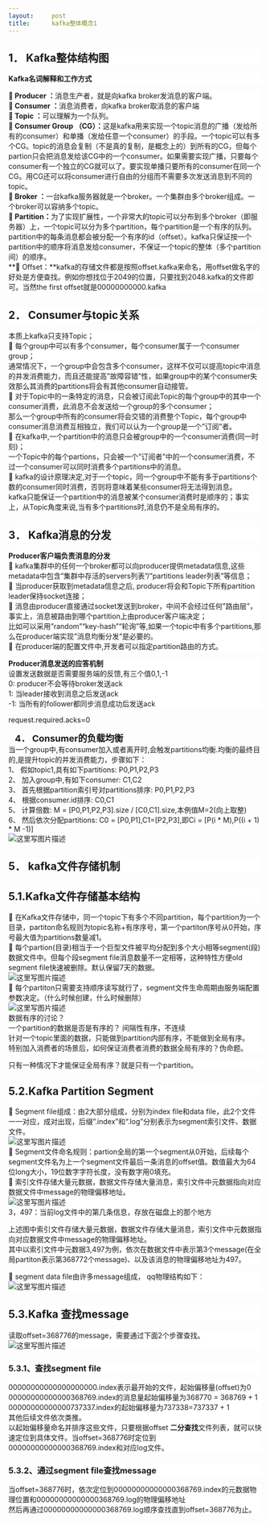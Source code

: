 ```yaml
---
layout:     post
title:      kafka整体概念1
---
```

<div id="article_content" class="article_content clearfix csdn-tracking-statistics" data-pid="blog" data-mod="popu_307" data-dsm="post">
								            <link rel="stylesheet" href="https://csdnimg.cn/release/phoenix/template/css/ck_htmledit_views-f76675cdea.css">
						<div class="htmledit_views" id="content_views">
                <h2 id="1-kafka整体结构图" style="font-family:'-apple-system', 'SF UI Text', Arial, 'PingFang SC', 'Hiragino Sans GB', 'Microsoft YaHei', 'WenQuanYi Micro Hei', sans-serif, SimHei, SimSun;background-color:rgb(255,255,255);">1． Kafka整体结构图</h2><p style="font-family:'-apple-system', 'SF UI Text', Arial, 'PingFang SC', 'Hiragino Sans GB', 'Microsoft YaHei', 'WenQuanYi Micro Hei', sans-serif, SimHei, SimSun;background-color:rgb(255,255,255);"><span style="font-weight:700;">Kafka名词解释和工作方式</span></p><p style="font-family:'-apple-system', 'SF UI Text', Arial, 'PingFang SC', 'Hiragino Sans GB', 'Microsoft YaHei', 'WenQuanYi Micro Hei', sans-serif, SimHei, SimSun;background-color:rgb(255,255,255);"><span style="font-weight:700;"> Producer ：</span>消息生产者，就是向kafka broker发消息的客户端。 <br><span style="font-weight:700;"> Consumer ：</span>消息消费者，向kafka broker取消息的客户端 <br><span style="font-weight:700;"> Topic ：</span>可以理解为一个队列。 <br><span style="font-weight:700;"> Consumer Group （CG）：</span>这是kafka用来实现一个topic消息的广播（发给所有的consumer）和单播（发给任意一个consumer）的手段。一个topic可以有多个CG。topic的消息会复制（不是真的复制，是概念上的）到所有的CG，但每个partion只会把消息发给该CG中的一个consumer。如果需要实现广播，只要每个consumer有一个独立的CG就可以了。要实现单播只要所有的consumer在同一个CG。用CG还可以将consumer进行自由的分组而不需要多次发送消息到不同的topic。 <br><span style="font-weight:700;"> Broker ：</span>一台kafka服务器就是一个broker。一个集群由多个broker组成。一个broker可以容纳多个topic。 <br><span style="font-weight:700;"> Partition：</span>为了实现扩展性，一个非常大的topic可以分布到多个broker（即服务器）上，一个topic可以分为多个partition，每个partition是一个有序的队列。partition中的每条消息都会被分配一个有序的id（offset）。kafka只保证按一个partition中的顺序将消息发给consumer，不保证一个topic的整体（多个partition间）的顺序。 <br>** Offset：**kafka的存储文件都是按照offset.kafka来命名，用offset做名字的好处是方便查找。例如你想找位于2049的位置，只要找到2048.kafka的文件即可。当然the first offset就是00000000000.kafka</p><h2 id="2-consumer与topic关系" style="font-family:'-apple-system', 'SF UI Text', Arial, 'PingFang SC', 'Hiragino Sans GB', 'Microsoft YaHei', 'WenQuanYi Micro Hei', sans-serif, SimHei, SimSun;background-color:rgb(255,255,255);"><a name="t1"></a>2． Consumer与topic关系</h2><p style="font-family:'-apple-system', 'SF UI Text', Arial, 'PingFang SC', 'Hiragino Sans GB', 'Microsoft YaHei', 'WenQuanYi Micro Hei', sans-serif, SimHei, SimSun;background-color:rgb(255,255,255);">本质上kafka只支持Topic； <br> 每个group中可以有多个consumer，每个consumer属于一个consumer group； <br>通常情况下，一个group中会包含多个consumer，这样不仅可以提高topic中消息的并发消费能力，而且还能提高”故障容错”性，如果group中的某个consumer失效那么其消费的partitions将会有其他consumer自动接管。 <br> 对于Topic中的一条特定的消息，只会被订阅此Topic的每个group中的其中一个consumer消费，此消息不会发送给一个group的多个consumer； <br>那么一个group中所有的consumer将会交错的消费整个Topic，每个group中consumer消息消费互相独立，我们可以认为一个group是一个”订阅”者。 <br> 在kafka中,一个partition中的消息只会被group中的一个consumer消费(同一时刻)； <br>一个Topic中的每个partions，只会被一个”订阅者”中的一个consumer消费，不过一个consumer可以同时消费多个partitions中的消息。 <br> kafka的设计原理决定,对于一个topic，同一个group中不能有多于partitions个数的consumer同时消费，否则将意味着某些consumer将无法得到消息。 <br>kafka只能保证一个partition中的消息被某个consumer消费时是顺序的；事实上，从Topic角度来说,当有多个partitions时,消息仍不是全局有序的。</p><h2 id="3-kafka消息的分发" style="font-family:'-apple-system', 'SF UI Text', Arial, 'PingFang SC', 'Hiragino Sans GB', 'Microsoft YaHei', 'WenQuanYi Micro Hei', sans-serif, SimHei, SimSun;background-color:rgb(255,255,255);"><a name="t2"></a>3． Kafka消息的分发</h2><p style="font-family:'-apple-system', 'SF UI Text', Arial, 'PingFang SC', 'Hiragino Sans GB', 'Microsoft YaHei', 'WenQuanYi Micro Hei', sans-serif, SimHei, SimSun;background-color:rgb(255,255,255);"><span style="font-weight:700;">Producer客户端负责消息的分发</span> <br> kafka集群中的任何一个broker都可以向producer提供metadata信息,这些metadata中包含”集群中存活的servers列表”/”partitions leader列表”等信息； <br> 当producer获取到metadata信息之后, producer将会和Topic下所有partition leader保持socket连接； <br> 消息由producer直接通过socket发送到broker，中间不会经过任何”路由层”，事实上，消息被路由到哪个partition上由producer客户端决定； <br>比如可以采用”random”“key-hash”“轮询”等,如果一个topic中有多个partitions,那么在producer端实现”消息均衡分发”是必要的。 <br> 在producer端的配置文件中,开发者可以指定partition路由的方式。</p><p style="font-family:'-apple-system', 'SF UI Text', Arial, 'PingFang SC', 'Hiragino Sans GB', 'Microsoft YaHei', 'WenQuanYi Micro Hei', sans-serif, SimHei, SimSun;background-color:rgb(255,255,255);"><span style="font-weight:700;">Producer消息发送的应答机制</span> <br>设置发送数据是否需要服务端的反馈,有三个值0,1,-1 <br>0: producer不会等待broker发送ack <br>1: 当leader接收到消息之后发送ack <br>-1: 当所有的follower都同步消息成功后发送ack <br></p><p>request.required.acks=0 </p><strong><span style="font-size:18px;">   4． Consumer的负载均衡 </span></strong><br>当一个group中,有consumer加入或者离开时,会触发partitions均衡.均衡的最终目的,是提升topic的并发消费能力，步骤如下： <br>1、 假如topic1,具有如下partitions: P0,P1,P2,P3 <br>2、 加入group中,有如下consumer: C1,C2 <br>3、 首先根据partition索引号对partitions排序: P0,P1,P2,P3 <br>4、 根据consumer.id排序: C0,C1 <br>5、 计算倍数: M = [P0,P1,P2,P3].size / [C0,C1].size,本例值M=2(向上取整) <br>6、 然后依次分配partitions: C0 = [P0,P1],C1=[P2,P3],即Ci = [P(i * M),P((i + 1) * M -1)] <br><img src="https://img-blog.csdn.net/20170618221738559?watermark/2/text/aHR0cDovL2Jsb2cuY3Nkbi5uZXQvdG90b3R1enVvcXVhbg==/font/5a6L5L2T/fontsize/400/fill/I0JBQkFCMA==/dissolve/70/gravity/SouthEast" alt="这里写图片描述" title=""><h2 id="5-kafka文件存储机制" style="font-family:'-apple-system', 'SF UI Text', Arial, 'PingFang SC', 'Hiragino Sans GB', 'Microsoft YaHei', 'WenQuanYi Micro Hei', sans-serif, SimHei, SimSun;background-color:rgb(255,255,255);"><a name="t3"></a>5． kafka文件存储机制</h2><h2 id="51kafka文件存储基本结构" style="font-family:'-apple-system', 'SF UI Text', Arial, 'PingFang SC', 'Hiragino Sans GB', 'Microsoft YaHei', 'WenQuanYi Micro Hei', sans-serif, SimHei, SimSun;background-color:rgb(255,255,255);"><a name="t4"></a>5.1.Kafka文件存储基本结构</h2><p style="font-family:'-apple-system', 'SF UI Text', Arial, 'PingFang SC', 'Hiragino Sans GB', 'Microsoft YaHei', 'WenQuanYi Micro Hei', sans-serif, SimHei, SimSun;background-color:rgb(255,255,255);"> 在Kafka文件存储中，同一个topic下有多个不同partition，每个partition为一个目录，partiton命名规则为topic名称+有序序号，第一个partiton序号从0开始，序号最大值为partitions数量减1。 <br> 每个partion(目录)相当于一个巨型文件被平均分配到多个大小相等segment(段)数据文件中。但每个段segment file消息数量不一定相等，这种特性方便old segment file快速被删除。默认保留7天的数据。 <br><img src="https://img-blog.csdn.net/20170618221800429?watermark/2/text/aHR0cDovL2Jsb2cuY3Nkbi5uZXQvdG90b3R1enVvcXVhbg==/font/5a6L5L2T/fontsize/400/fill/I0JBQkFCMA==/dissolve/70/gravity/SouthEast" alt="这里写图片描述" title=""> <br> 每个partiton只需要支持顺序读写就行了，segment文件生命周期由服务端配置参数决定。（什么时候创建，什么时候删除） <br><img src="https://img-blog.csdn.net/20170618221821054?watermark/2/text/aHR0cDovL2Jsb2cuY3Nkbi5uZXQvdG90b3R1enVvcXVhbg==/font/5a6L5L2T/fontsize/400/fill/I0JBQkFCMA==/dissolve/70/gravity/SouthEast" alt="这里写图片描述" title=""> <br>数据有序的讨论？ <br>一个partition的数据是否是有序的？ 间隔性有序，不连续 <br>针对一个topic里面的数据，只能做到partition内部有序，不能做到全局有序。 <br>特别加入消费者的场景后，如何保证消费者消费的数据全局有序的？伪命题。</p><p style="font-family:'-apple-system', 'SF UI Text', Arial, 'PingFang SC', 'Hiragino Sans GB', 'Microsoft YaHei', 'WenQuanYi Micro Hei', sans-serif, SimHei, SimSun;background-color:rgb(255,255,255);">只有一种情况下才能保证全局有序？就是只有一个partition。</p><h2 id="52kafka-partition-segment" style="font-family:'-apple-system', 'SF UI Text', Arial, 'PingFang SC', 'Hiragino Sans GB', 'Microsoft YaHei', 'WenQuanYi Micro Hei', sans-serif, SimHei, SimSun;background-color:rgb(255,255,255);"><a name="t5"></a>5.2.Kafka Partition Segment</h2><p style="font-family:'-apple-system', 'SF UI Text', Arial, 'PingFang SC', 'Hiragino Sans GB', 'Microsoft YaHei', 'WenQuanYi Micro Hei', sans-serif, SimHei, SimSun;background-color:rgb(255,255,255);"> Segment file组成：由2大部分组成，分别为index file和data file，此2个文件一一对应，成对出现，后缀”.index”和“.log”分别表示为segment索引文件、数据文件。 <br><img src="https://img-blog.csdn.net/20170618221848305?watermark/2/text/aHR0cDovL2Jsb2cuY3Nkbi5uZXQvdG90b3R1enVvcXVhbg==/font/5a6L5L2T/fontsize/400/fill/I0JBQkFCMA==/dissolve/70/gravity/SouthEast" alt="这里写图片描述" title=""> <br> Segment文件命名规则：partion全局的第一个segment从0开始，后续每个segment文件名为上一个segment文件最后一条消息的offset值。数值最大为64位long大小，19位数字字符长度，没有数字用0填充。 <br> 索引文件存储大量元数据，数据文件存储大量消息，索引文件中元数据指向对应数据文件中message的物理偏移地址。 <br><img src="https://img-blog.csdn.net/20170618221920013?watermark/2/text/aHR0cDovL2Jsb2cuY3Nkbi5uZXQvdG90b3R1enVvcXVhbg==/font/5a6L5L2T/fontsize/400/fill/I0JBQkFCMA==/dissolve/70/gravity/SouthEast" alt="这里写图片描述" title=""> <br>3，497：当前log文件中的第几条信息，存放在磁盘上的那个地方</p><p style="font-family:'-apple-system', 'SF UI Text', Arial, 'PingFang SC', 'Hiragino Sans GB', 'Microsoft YaHei', 'WenQuanYi Micro Hei', sans-serif, SimHei, SimSun;background-color:rgb(255,255,255);">上述图中索引文件存储大量元数据，数据文件存储大量消息，索引文件中元数据指向对应数据文件中message的物理偏移地址。 <br>其中以索引文件中元数据3,497为例，依次在数据文件中表示第3个message(在全局partiton表示第368772个message)、以及该消息的物理偏移地址为497。</p><p style="font-family:'-apple-system', 'SF UI Text', Arial, 'PingFang SC', 'Hiragino Sans GB', 'Microsoft YaHei', 'WenQuanYi Micro Hei', sans-serif, SimHei, SimSun;background-color:rgb(255,255,255);"> segment data file由许多message组成， qq物理结构如下： <br><img src="https://img-blog.csdn.net/20170618222007669?watermark/2/text/aHR0cDovL2Jsb2cuY3Nkbi5uZXQvdG90b3R1enVvcXVhbg==/font/5a6L5L2T/fontsize/400/fill/I0JBQkFCMA==/dissolve/70/gravity/SouthEast" alt="这里写图片描述" title=""></p><h2 id="53kafka-查找message" style="font-family:'-apple-system', 'SF UI Text', Arial, 'PingFang SC', 'Hiragino Sans GB', 'Microsoft YaHei', 'WenQuanYi Micro Hei', sans-serif, SimHei, SimSun;background-color:rgb(255,255,255);"><a name="t6"></a>5.3.Kafka 查找message</h2><p style="font-family:'-apple-system', 'SF UI Text', Arial, 'PingFang SC', 'Hiragino Sans GB', 'Microsoft YaHei', 'WenQuanYi Micro Hei', sans-serif, SimHei, SimSun;background-color:rgb(255,255,255);">读取offset=368776的message，需要通过下面2个步骤查找。 <br><img src="https://img-blog.csdn.net/20170618222025979?watermark/2/text/aHR0cDovL2Jsb2cuY3Nkbi5uZXQvdG90b3R1enVvcXVhbg==/font/5a6L5L2T/fontsize/400/fill/I0JBQkFCMA==/dissolve/70/gravity/SouthEast" alt="这里写图片描述" title=""></p><h3 id="531查找segment-file" style="font-family:'-apple-system', 'SF UI Text', Arial, 'PingFang SC', 'Hiragino Sans GB', 'Microsoft YaHei', 'WenQuanYi Micro Hei', sans-serif, SimHei, SimSun;background-color:rgb(255,255,255);"><a name="t7"></a>5.3.1、查找segment file</h3><p style="font-family:'-apple-system', 'SF UI Text', Arial, 'PingFang SC', 'Hiragino Sans GB', 'Microsoft YaHei', 'WenQuanYi Micro Hei', sans-serif, SimHei, SimSun;background-color:rgb(255,255,255);">00000000000000000000.index表示最开始的文件，起始偏移量(offset)为0 <br>00000000000000368769.index的消息量起始偏移量为368770 = 368769 + 1 <br>00000000000000737337.index的起始偏移量为737338=737337 + 1 <br>其他后续文件依次类推。 <br>以起始偏移量命名并排序这些文件，只要根据offset <span style="font-weight:700;">二分查找</span>文件列表，就可以快速定位到具体文件。当offset=368776时定位到00000000000000368769.index和对应log文件。</p><h3 id="532通过segment-file查找message" style="font-family:'-apple-system', 'SF UI Text', Arial, 'PingFang SC', 'Hiragino Sans GB', 'Microsoft YaHei', 'WenQuanYi Micro Hei', sans-serif, SimHei, SimSun;background-color:rgb(255,255,255);"><a name="t8"></a>5.3.2、通过segment file查找message</h3><p style="font-family:'-apple-system', 'SF UI Text', Arial, 'PingFang SC', 'Hiragino Sans GB', 'Microsoft YaHei', 'WenQuanYi Micro Hei', sans-serif, SimHei, SimSun;background-color:rgb(255,255,255);">当offset=368776时，依次定位到00000000000000368769.index的元数据物理位置和00000000000000368769.log的物理偏移地址 <br>然后再通过00000000000000368769.log顺序查找直到offset=368776为止。</p>            </div>
                </div>